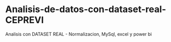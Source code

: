 # Analisis-de-datos-con-dataset-real-CEPREVI
Analisis con DATASET REAL - Normalizacion, MySql, excel y power bi
